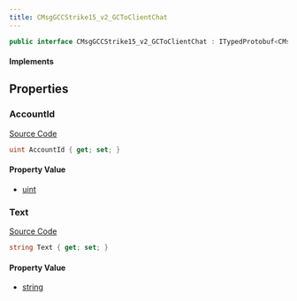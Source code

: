 ```yaml
---
title: CMsgGCCStrike15_v2_GCToClientChat
---
```


```csharp
public interface CMsgGCCStrike15_v2_GCToClientChat : ITypedProtobuf<CMsgGCCStrike15_v2_GCToClientChat>, INativeHandle
```

#### Implements

## Properties

### AccountId

[Source Code](https://github.com/swiftly-solution/swiftlys2/blob/main/managed/src/SwiftlyS2.Generated/Protobufs/Interfaces/CMsgGCCStrike15_v2_GCToClientChat.cs#L13)

```csharp
uint AccountId { get; set; }
```

#### Property Value

- [uint](https://learn.microsoft.com/dotnet/api/system.uint32)

### Text

[Source Code](https://github.com/swiftly-solution/swiftlys2/blob/main/managed/src/SwiftlyS2.Generated/Protobufs/Interfaces/CMsgGCCStrike15_v2_GCToClientChat.cs#L16)

```csharp
string Text { get; set; }
```

#### Property Value

- [string](https://learn.microsoft.com/dotnet/api/system.string)

